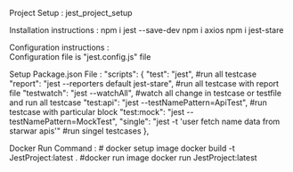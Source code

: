 Project Setup : 
    jest_project_setup

Installation instructions :
    npm i jest --save-dev
    npm i axios
    npm i jest-stare

Configuration instructions :  
    Configuration file is "jest.config.js" file

Setup Package.json File :
    "scripts": {
        "test": "jest",     #run all testcase
        "report": "jest --reporters default jest-stare",    #run all testcase with report file
        "testwatch": "jest --watchAll",     #watch all change in testcase or testfile and run all testcase
        "test:api": "jest --testNamePattern=ApiTest",   #run testcase with particular block
        "test:mock": "jest --testNamePattern=MockTest",
        "single": "jest -t 'user fetch name data from starwar apis'"    #run singel testcases
    },

Docker Run Command :
    # docker setup image 
    docker build -t JestProject:latest .
    #docker run image
    docker run JestProject:latest